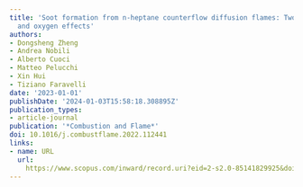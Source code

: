 ```yaml
---
title: 'Soot formation from n-heptane counterflow diffusion flames: Two-dimensional
  and oxygen effects'
authors:
- Dongsheng Zheng
- Andrea Nobili
- Alberto Cuoci
- Matteo Pelucchi
- Xin Hui
- Tiziano Faravelli
date: '2023-01-01'
publishDate: '2024-01-03T15:58:18.308895Z'
publication_types:
- article-journal
publication: '*Combustion and Flame*'
doi: 10.1016/j.combustflame.2022.112441
links:
- name: URL
  url: 
    https://www.scopus.com/inward/record.uri?eid=2-s2.0-85141829925&doi=10.1016%2fj.combustflame.2022.112441&partnerID=40&md5=10dbbd753f03c754ad2a8b47140f3df3
---
```

